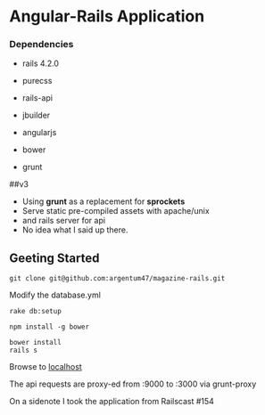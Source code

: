 # Angular-Rails Application

### Dependencies

* rails 4.2.0
* purecss
* rails-api
* jbuilder
* angularjs

* bower
* grunt

##v3 

* Using __grunt__ as a replacement for __sprockets__
* Serve static pre-compiled assets with apache/unix
* and rails server for api
* No idea what I said up there.

## Geeting Started

`git clone git@github.com:argentum47/magazine-rails.git`

Modify the database.yml

```
rake db:setup
```
`npm install -g bower`
```
bower install
rails s
```

Browse to <a href="localhost:9000">localhost</a>

The api requests are proxy-ed from :9000 to :3000 via grunt-proxy

<aside>On a sidenote I took the application from Railscast #154 </aside>
